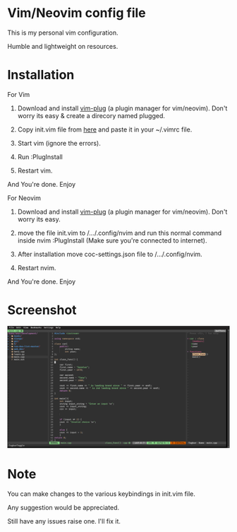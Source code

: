 # Vim/Neovim config file

This is my personal vim configuration.

Humble and lightweight on resources.

# Installation

For Vim

1. Download and install [vim-plug](https://github.com/junegunn/vim-plug) (a plugin manager for vim/neovim). Don't worry its easy & create a direcory named plugged.

2. Copy init.vim file from [here](https://github.com/inferno-umar/vim-neovim/blob/main/init.vim) and paste it in your ~/.vimrc file.

3. Start vim (ignore the errors).

4. Run :PlugInstall

5. Restart vim.

And You're done. Enjoy

For Neovim

1. Download and install [vim-plug](https://github.com/junegunn/vim-plug) (a plugin manager for vim/neovim). Don't worry its easy.

2. move the file init.vim to /.../.config/nvim and run this normal command inside nvim :PlugInstall (Make sure you're connected to internet).

3. After installation move coc-settings.json file to /.../.config/nvim.

4. Restart nvim.

And You're done. Enjoy

# Screenshot
![alt text](https://github.com/inferno-umar/neovim/blob/main/vim.png)

# Note
You can make changes to the various keybindings in init.vim file.

Any suggestion would be appreciated.


Still have any issues raise one. I'll fix it.
